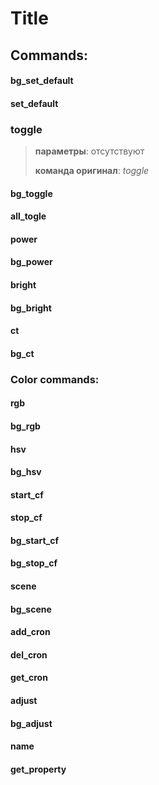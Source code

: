 # Title

## Commands:
#### bg_set_default
#### set_default

### toggle
> **параметры**: отсутствуют
>
> **команда оригинал**: _toggle_


#### bg_toggle
#### all_togle
#### power
#### bg_power
#### bright
#### bg_bright
#### ct
#### bg_ct

### Color commands:
#### rgb
#### bg_rgb
#### hsv
#### bg_hsv

#### start_cf
#### stop_cf
#### bg_start_cf
#### bg_stop_cf

#### scene
#### bg_scene

#### add_cron
#### del_cron
#### get_cron

#### adjust
#### bg_adjust

#### name

#### get_property
